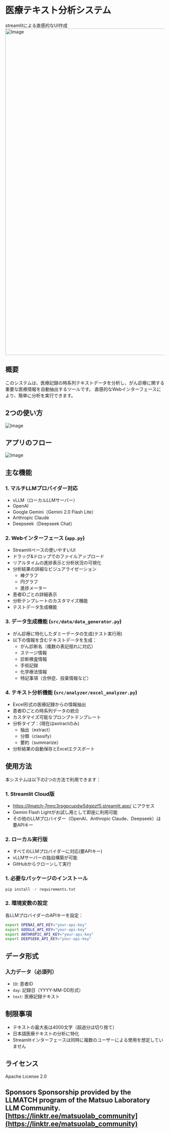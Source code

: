 # 医療テキスト分析システム

streamlitによる直感的なUI作成
<img width="1030" alt="Image" src="https://github.com/user-attachments/assets/5695a8ae-3816-4e12-acc0-ab41d5404873" />

## 概要
このシステムは、医療記録の時系列テキストデータを分析し、がん診療に関する重要な医療情報を自動抽出するツールです。
直感的なWebインターフェースにより、簡単に分析を実行できます。

## 2つの使い方
![Image](https://github.com/user-attachments/assets/7c168fdd-e273-4e82-9156-2a8429e49f52)

## アプリのフロー
![Image](https://github.com/user-attachments/assets/a3c61cfa-9b3b-4717-8683-c5f9eb71388a)

## 主な機能

### 1. マルチLLMプロバイダー対応
- vLLM（ローカルLLMサーバー）
- OpenAI
- Google Gemini（Gemini 2.0 Flash Lite）
- Anthropic Claude
- Deepseek（Deepseek Chat）

### 2. Webインターフェース (`app.py`)
- Streamlitベースの使いやすいUI
- ドラッグ&ドロップでのファイルアップロード
- リアルタイムの進捗表示と分析状況の可視化
- 分析結果の詳細なビジュアライゼーション
  - 棒グラフ
  - 円グラフ
  - 進捗メーター
- 患者IDごとの詳細表示
- 分析テンプレートのカスタマイズ機能
- テストデータ生成機能

### 3. データ生成機能 (`src/data/data_generator.py`)
- がん診療に特化したダミーデータの生成(テスト実行用)
- 以下の情報を含むテキストデータを生成：
  - がん診断名（複数の表記揺れに対応）
  - ステージ情報
  - 診断検査情報
  - 手術記録
  - 化学療法情報
  - 特記事項（合併症、投薬情報など）

### 4. テキスト分析機能 (`src/analyzer/excel_analyzer.py`)
- Excel形式の医療記録からの情報抽出
- 患者IDごとの時系列データの統合
- カスタマイズ可能なプロンプトテンプレート
- 分析タイプ：(現在はextractのみ)
  - 抽出（extract）
  - 分類（classify）
  - 要約（summarize）
- 分析結果の自動保存とExcelエクスポート

## 使用方法

本システムは以下の2つの方法で利用できます：

### 1. Streamlit Cloud版
- https://llmatch-7mnc3rpgpcupdw5dgjpzf5.streamlit.app/ にアクセス
- Gemini Flash Lightがお試し用として即座に利用可能
- その他のLLMプロバイダー（OpenAI、Anthropic Claude、Deepseek）は要APIキー

### 2. ローカル実行版
- すべてのLLMプロバイダーに対応(要APIキー)
- vLLMサーバーの独自構築が可能
- GitHubからクローンして実行

### 1. 必要なパッケージのインストール
```bash
pip install -r requirements.txt
```

### 2. 環境変数の設定
各LLMプロバイダーのAPIキーを設定：
```bash
export OPENAI_API_KEY="your-api-key"
export GOOGLE_API_KEY="your-api-key"
export ANTHROPIC_API_KEY="your-api-key"
export DEEPSEEK_API_KEY="your-api-key"
```



## データ形式

### 入力データ（必須列）
- `ID`: 患者ID
- `day`: 記録日（YYYY-MM-DD形式）
- `text`: 医療記録テキスト

## 制限事項
- テキストの最大長は4000文字（超過分は切り捨て）
- 日本語医療テキストの分析に特化
- Streamlitインターフェースは同時に複数のユーザーによる使用を想定していません

## ライセンス
Apache License 2.0

## Sponsors Sponsorship provided by the LLMATCH program of the Matsuo Laboratory LLM Community. [https://linktr.ee/matsuolab_community](https://linktr.ee/matsuolab_community)
